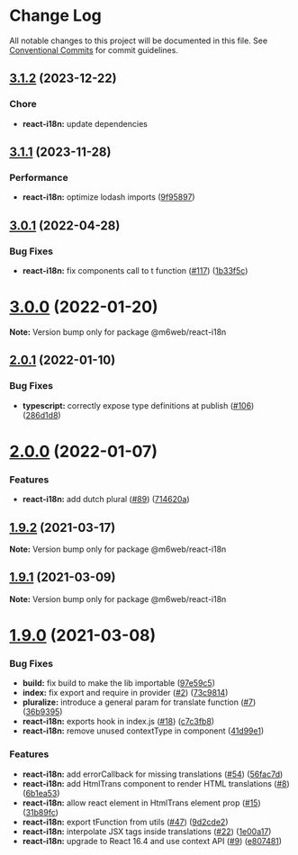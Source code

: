 # Change Log

All notable changes to this project will be documented in this file.
See [Conventional Commits](https://conventionalcommits.org) for commit guidelines.


## [3.1.2](https://github.com/BedrockStreaming/i18n-tools/compare/@m6web/react-i18n@3.1.1...@m6web/react-i18n@3.1.2) (2023-12-22)

### Chore

* **react-i18n:** update dependencies


## [3.1.1](https://github.com/BedrockStreaming/i18n-tools/compare/@m6web/react-i18n@3.1.0...@m6web/react-i18n@3.1.1) (2023-11-28)

### Performance

* **react-i18n:** optimize lodash imports ([9f95897](https://github.com/BedrockStreaming/i18n-tools/pull/134/commits/9f95897c61040ab2e9950405c19f10320826d21c))



## [3.0.1](https://github.com/BedrockStreaming/i18n-tools/compare/@m6web/react-i18n@3.0.0...@m6web/react-i18n@3.0.1) (2022-04-28)


### Bug Fixes

* **react-i18n:** fix components call to t function ([#117](https://github.com/BedrockStreaming/i18n-tools/issues/117)) ([1b33f5c](https://github.com/BedrockStreaming/i18n-tools/commit/1b33f5c5316665b8bf341dd559f2c76f4e7ce2c2))





# [3.0.0](https://github.com/BedrockStreaming/i18n-tools/compare/@m6web/react-i18n@2.0.1...@m6web/react-i18n@3.0.0) (2022-01-20)

**Note:** Version bump only for package @m6web/react-i18n





## [2.0.1](https://github.com/BedrockStreaming/i18n-tools/compare/@m6web/react-i18n@2.0.0...@m6web/react-i18n@2.0.1) (2022-01-10)


### Bug Fixes

* **typescript:** correctly expose type definitions at publish ([#106](https://github.com/BedrockStreaming/i18n-tools/issues/106)) ([286d1d8](https://github.com/BedrockStreaming/i18n-tools/commit/286d1d84ee212bcade9a1dc8a5f921416eb3f723))





# [2.0.0](https://github.com/BedrockStreaming/i18n-tools/compare/@m6web/react-i18n@2.0.0-alpha.0...@m6web/react-i18n@2.0.0) (2022-01-07)


### Features

* **react-i18n:** add dutch plural ([#89](https://github.com/BedrockStreaming/i18n-tools/issues/89)) ([714620a](https://github.com/BedrockStreaming/i18n-tools/commit/714620a338548222a6d191931d65653b1ccbd696))





## [1.9.2](https://github.com/M6Web/i18n-tools/compare/@m6web/react-i18n@1.9.1...@m6web/react-i18n@1.9.2) (2021-03-17)

**Note:** Version bump only for package @m6web/react-i18n





## [1.9.1](https://github.com/M6Web/i18n-tools/compare/@m6web/react-i18n@1.9.0...@m6web/react-i18n@1.9.1) (2021-03-09)

**Note:** Version bump only for package @m6web/react-i18n





# [1.9.0](https://github.com/M6Web/i18n-tools/compare/@m6web/react-i18n@1.9.0...@m6web/react-i18n@1.9.0) (2021-03-08)


### Bug Fixes

* **build:** fix build to make the lib importable ([97e59c5](https://github.com/M6Web/i18n-tools/commit/97e59c5232444c1ed46d07e676e8032a280e3209))
* **index:** fix export and require in provider ([#2](https://github.com/M6Web/i18n-tools/issues/2)) ([73c9814](https://github.com/M6Web/i18n-tools/commit/73c9814070cf24b6825621ce014efaf9060645a5))
* **pluralize:** introduce a general param for translate function ([#7](https://github.com/M6Web/i18n-tools/issues/7)) ([36b9395](https://github.com/M6Web/i18n-tools/commit/36b9395545618e8f952a7addbb0452b4c9eb09d6))
* **react-i18n:** exports hook in index.js ([#18](https://github.com/M6Web/i18n-tools/issues/18)) ([c7c3fb8](https://github.com/M6Web/i18n-tools/commit/c7c3fb8434da037a43e39c4cbc0b061cd1fd1e15))
* **react-i18n:** remove unused contextType in component ([41d99e1](https://github.com/M6Web/i18n-tools/commit/41d99e17aa7d9692c795af2d373a258a54388178))


### Features

* **react-i18n:** add errorCallback for missing translations ([#54](https://github.com/M6Web/i18n-tools/issues/54)) ([56fac7d](https://github.com/M6Web/i18n-tools/commit/56fac7da38845b8aa4df4d20242b3db411607c9a))
* **react-i18n:** add HtmlTrans component to render HTML translations ([#8](https://github.com/M6Web/i18n-tools/issues/8)) ([6b1ea53](https://github.com/M6Web/i18n-tools/commit/6b1ea53ef503dd3fde7147248f1a6b7cba78f2ac))
* **react-i18n:** allow react element in HtmlTrans element prop ([#15](https://github.com/M6Web/i18n-tools/issues/15)) ([31b89fc](https://github.com/M6Web/i18n-tools/commit/31b89fcb903a7dd46e3da558646a3dd89b534569))
* **react-i18n:** export tFunction from utils ([#47](https://github.com/M6Web/i18n-tools/issues/47)) ([9d2cde2](https://github.com/M6Web/i18n-tools/commit/9d2cde2d73af7522fd09f6dd8225e7d46577cf16))
* **react-i18n:** interpolate JSX tags inside translations ([#22](https://github.com/M6Web/i18n-tools/issues/22)) ([1e00a17](https://github.com/M6Web/i18n-tools/commit/1e00a17066546a262b0c632edb8723e487e1a75e))
* **react-i18n:** upgrade to React 16.4 and use context API ([#9](https://github.com/M6Web/i18n-tools/issues/9)) ([e807481](https://github.com/M6Web/i18n-tools/commit/e807481f8d544c0ccb1d1328e3d1a94afdd929e3))
